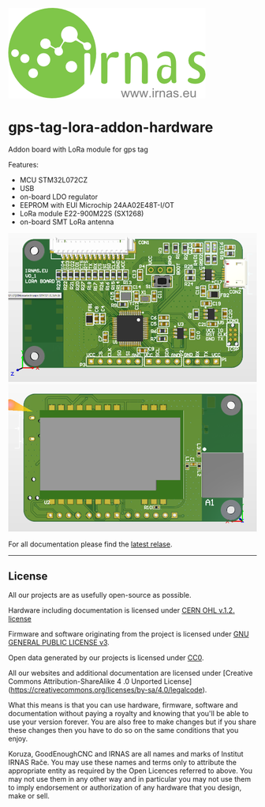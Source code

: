 ![irnas_logo](https://github.com/IRNAS/irnas-hardware-workflow/blob/master/irnas_templates/images/irnas_logo.png)

# gps-tag-lora-addon-hardware
Addon board with LoRa module for gps tag

Features:
* MCU STM32L072CZ
* USB
* on-board LDO regulator
* EEPROM with EUI Microchip 24AA02E48T-I/OT
* LoRa module E22-900M22S (SX1268)
* on-board SMT LoRa antenna

![board_model](https://github.com/IRNAS/gps-tag-lora-addon-hardware/blob/master/release/gps-tag-lora-addon/v0_1/2-gps-tag-lora-addon-Board%20Assembly/top_Capture.PNG)
![board_model](https://github.com/IRNAS/gps-tag-lora-addon-hardware/blob/master/release/gps-tag-lora-addon/v0_1/2-gps-tag-lora-addon-Board%20Assembly/bot_Capture.PNG)

For all documentation please find the [latest relase](https://github.com/IRNAS/gps-tag-lora-addon-hardware/releases).

---
## License

All our projects are as usefully open-source as possible.

Hardware including documentation is licensed under [CERN OHL v.1.2. license](http://www.ohwr.org/licenses/cern-ohl/v1.2)

Firmware and software originating from the project is licensed under [GNU GENERAL PUBLIC LICENSE v3](http://www.gnu.org/licenses/gpl-3.0.en.html).

Open data generated by our projects is licensed under [CC0](https://creativecommons.org/publicdomain/zero/1.0/legalcode).

All our websites and additional documentation are licensed under [Creative Commons Attribution-ShareAlike 4 .0 Unported License] (https://creativecommons.org/licenses/by-sa/4.0/legalcode).

What this means is that you can use hardware, firmware, software and documentation without paying a royalty and knowing that you'll be able to use your version forever. You are also free to make changes but if you share these changes then you have to do so on the same conditions that you enjoy.

Koruza, GoodEnoughCNC and IRNAS are all names and marks of Institut IRNAS Rače. 
You may use these names and terms only to attribute the appropriate entity as required by the Open Licences referred to above. You may not use them in any other way and in particular you may not use them to imply endorsement or authorization of any hardware that you design, make or sell.
